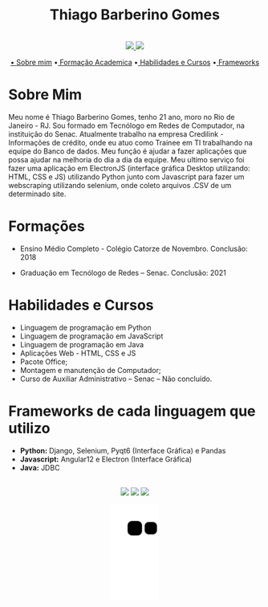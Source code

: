 


<h1 align="center">Thiago Barberino Gomes</h1> <br>

<div align="center">
  <a href="https://github.com/rafaballerini">
  <img height="180em" src="https://github-readme-stats.vercel.app/api?username=Thiagobgomes&show_icons=true&theme=dracula&include_all_commits=true&count_private=true"/>
  <img height="180em" src="https://github-readme-stats.vercel.app/api/top-langs/?username=Thiagobgomes&layout=compact&langs_count=7&theme=dracula"/>
</div>



<p align="center">
 • <a href="#QuemSouEu">Sobre mim</a> 
 •<a href="#Formacao"> Formação Academica</a> 
 •<a href="#HabilidadesCursos"> Habilidades e Cursos</a>
 •<a href="#Frameworks"> Frameworks</a>
</p>

<div id="QuemSouEu">
  <h1>Sobre Mim</h1> 
  <p>
    Meu nome é Thiago Barberino Gomes, tenho 21 ano, moro no Rio de Janeiro - RJ. Sou formado em Tecnólogo em Redes de Computador, na instituição do Senac. Atualmente       trabalho na empresa Credilink - Informações de crédito, onde eu atuo como Trainee em TI trabalhando na equipe do Banco de dados. Meu função é ajudar a fazer       aplicações que possa ajudar na melhoria do dia a dia da equipe. Meu ultimo serviço foi fazer uma aplicação em ElectronJS (interface gráfica Desktop utilizando: HTML, CSS e JS) utilizando Python junto com Javascript para fazer um webscraping utilizando selenium, onde coleto arquivos .CSV de um determinado site.
    
  </p>

</div>



<div id="Formacao">
  <h1>Formações</h1>
  
  -	Ensino Médio Completo - Colégio Catorze de Novembro.
Conclusão: 2018 

-	Graduação em Tecnólogo de Redes – Senac.
Conclusão: 2021 

</div>

<div id="HabilidadesCursos">
  <h1>Habilidades e Cursos</h1>
  
- Linguagem de programação em Python
- Linguagem de programação em JavaScript
- Linguagem de programação em Java
- Aplicações Web - HTML, CSS e JS
-	Pacote Office;
-	Montagem e manutenção de Computador;
-	Curso de Auxiliar Administrativo – Senac – Não concluído. 

</div>


<div id="Frameworks">
  <h1>Frameworks de cada linguagem que utilizo</h1>
  
  -	**Python:** Django, Selenium, Pyqt6 (Interface Gráfica) e Pandas 
-	**Javascript:** Angular12 e Electron (Interface Gráfica)
-	**Java:** JDBC

</div> <br>


<div align="center">
  <a href="https://instagram.com/tbrinogomes" target="_blank"><img src="https://img.shields.io/badge/-Instagram-%23E4405F?style=for-the-badge&logo=instagram&logoColor=white" target="_blank"></a>
  <a href = "mailto:thiagobgomes2@gmail.com"><img src="https://img.shields.io/badge/-Gmail-%23333?style=for-the-badge&logo=gmail&logoColor=white" target="_blank"></a>
  <a href="https://www.linkedin.com/in/thiagobgomes/" target="_blank"><img src="https://img.shields.io/badge/-LinkedIn-%230077B5?style=for-the-badge&logo=linkedin&logoColor=white" target="_blank"></a> 
  
  
![Snake animation](https://github.com/rafaballerini/rafaballerini/blob/output/github-contribution-grid-snake.svg)
</div>
  


